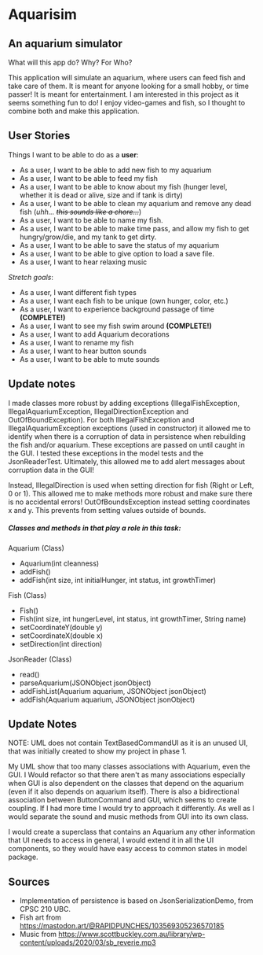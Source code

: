 # Aquarisim

## An aquarium simulator

What will this app do? Why? For Who?

This application will simulate an aquarium, where users can feed fish and take care of them.
It is meant for anyone looking for a small hobby, or time passer! It is meant for entertainment.
I am interested in this project as it seems something fun to do! I enjoy video-games and fish,
so I thought to combine both and make this application. 

## User Stories

Things I want to be able to do as a **user**:
- As a user, I want to be able to add new fish to my aquarium
- As a user, I want to be able to feed my fish
- As a user, I want to be able to know about my fish (hunger level, 
whether it is dead or alive, size and if tank is dirty)
- As a user, I want to be able to clean my aquarium and remove any dead fish 
(*uhh...* ~~_this sounds like a chore..._~~)
- As a user, I want to be able to name my fish. 
- As a user, I want to be able to make time pass, and allow my fish to get hungry/grow/die,
and my tank to get dirty.
- As a user, I want to be able to save the status of my aquarium
- As a user, I want to be able to give option to load a save file.
- As a user, I want to hear relaxing music

*Stretch goals*:
- As a user, I want different fish types
- As a user, I want each fish to be unique (own hunger, color, etc.)
- As a user, I want to experience background passage of time **(COMPLETE!)**
- As a user, I want to see my fish swim around **(COMPLETE!)**
- As a user, I want to add Aquarium decorations
- As a user, I want to rename my fish
- As a user, I want to hear button sounds
- As a user, I want to be able to mute sounds

## Update notes
I made classes more robust by adding exceptions (IllegalFishException, IllegalAquariumException,
IllegalDirectionException and OutOfBoundException). For both IllegalFishException and IllegalAquariumException 
exceptions (used in constructor) it allowed me to identify when there is a corruption of data in persistence when 
rebuilding the fish and/or aquarium. These exceptions are passed on until caught in the GUI.
I tested these exceptions in the model tests and the JsonReaderTest.
Ultimately, this allowed me to add alert messages about corruption data in the GUI!

Instead, IllegalDirection is used when setting direction for fish (Right or Left, 0 or 1). This allowed me to make
methods more robust and make sure there is no accidental errors! OutOfBoundsException instead setting coordinates x and 
y. This prevents from setting values outside of bounds.

##### Classes and methods in that play a role in this task:
Aquarium (Class)
- Aquarium(int cleanness)
- addFish()
- addFish(int size, int initialHunger, int status, int growthTimer)

Fish (Class)
- Fish()
- Fish(int size, int hungerLevel, int status, int growthTimer, String name) 
- setCoordinateY(double y)
- setCoordinateX(double x)
- setDirection(int direction)

JsonReader (Class)
- read()
- parseAquarium(JSONObject jsonObject)
- addFishList(Aquarium aquarium, JSONObject jsonObject)
- addFish(Aquarium aquarium, JSONObject jsonObject)

## Update Notes
NOTE: UML does not contain TextBasedCommandUI as it is an unused UI, that was initially created to show my project in
phase 1. 

My UML show that too many classes associations with Aquarium, even the GUI. I Would refactor so that there aren't as 
many associations especially when GUI is also dependent on the classes that depend on the aquarium (even if it also 
depends on aquarium itself). There is also a bidirectional association between ButtonCommand and GUI, which seems to 
create coupling. If I had more time I would try to approach it differently. As well as I would separate the sound and
music methods from GUI into its own class.

I would create a superclass that contains an Aquarium any other information that UI needs to access in general,
I would extend it in all the UI components, so they would have easy access to common states in model package.

## Sources
- Implementation of persistence is based on JsonSerializationDemo, from CPSC 210 UBC.
- Fish art from https://mastodon.art/@RAPIDPUNCHES/103569305236570185
- Music from https://www.scottbuckley.com.au/library/wp-content/uploads/2020/03/sb_reverie.mp3
